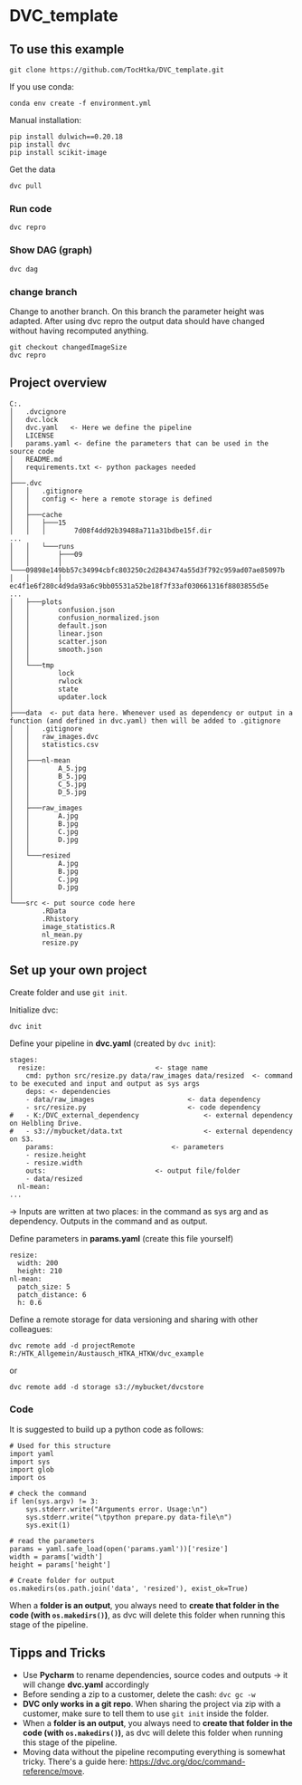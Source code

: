 # DVC_template

## To use this example

```
git clone https://github.com/TocHtka/DVC_template.git
```

If you use conda:

```
conda env create -f environment.yml
```

Manual installation:
```
pip install dulwich==0.20.18
pip install dvc
pip install scikit-image
```

Get the data

```
dvc pull
```

### Run code

```
dvc repro
```

### Show DAG (graph)

```
dvc dag
```

### change branch

Change to another branch. On this branch the parameter height was adapted. After using dvc repro the output data should have changed without having recomputed anything.

```
git checkout changedImageSize
dvc repro
```

## Project overview

```
C:.
│   .dvcignore
│   dvc.lock
│   dvc.yaml   <- Here we define the pipeline
│   LICENSE
│   params.yaml <- define the parameters that can be used in the source code
│   README.md
│   requirements.txt <- python packages needed
│
├───.dvc
│   │   .gitignore
│   │   config <- here a remote storage is defined
│   │
│   ├───cache
│   │   ├───15
│   │   │       7d08f4dd92b39488a711a31bdbe15f.dir
...
│   │   └───runs
│   │       ├───09
│   │       │   └───09898e149bb57c34994cbfc803250c2d2843474a55d3f792c959ad07ae85097b
│   │       │           ec4f1e6f280c4d9da93a6c9bb05531a52be18f7f33af030661316f8803855d5e
...
│   ├───plots
│   │       confusion.json
│   │       confusion_normalized.json
│   │       default.json
│   │       linear.json
│   │       scatter.json
│   │       smooth.json
│   │
│   └───tmp
│           lock
│           rwlock
│           state
│           updater.lock
│
├───data  <- put data here. Whenever used as dependency or output in a function (and defined in dvc.yaml) then will be added to .gitignore
│   │   .gitignore
│   │   raw_images.dvc
│   │   statistics.csv
│   │
│   ├───nl-mean
│   │       A_5.jpg
│   │       B_5.jpg
│   │       C_5.jpg
│   │       D_5.jpg
│   │
│   ├───raw_images
│   │       A.jpg
│   │       B.jpg
│   │       C.jpg
│   │       D.jpg
│   │
│   └───resized
│           A.jpg
│           B.jpg
│           C.jpg
│           D.jpg
│
└───src <- put source code here
        .RData
        .Rhistory
        image_statistics.R
        nl_mean.py
        resize.py
```

## Set up your own project

Create folder and use `git init`.

Initialize dvc:

```
dvc init
```

Define your pipeline in **dvc.yaml** (created by `dvc init`):

```
stages:
  resize: 							<- stage name
    cmd: python src/resize.py data/raw_images data/resized 	<- command to be executed and input and output as sys args
    deps: <- dependencies
    - data/raw_images 						<- data dependency
    - src/resize.py 						<- code dependency 
#   - K:/DVC_external_dependency				<- external dependency on Helbling Drive.
#   - s3://mybucket/data.txt					<- external dependency on S3.
    params: 							<- parameters
    - resize.height
    - resize.width
    outs:							<- output file/folder
    - data/resized
  nl-mean:
...
```

-> Inputs are written at two places: in the command as sys arg and as dependency. Outputs in the command and as output.

Define parameters in **params.yaml** (create this file yourself)

```
resize:
  width: 200
  height: 210
nl-mean:
  patch_size: 5
  patch_distance: 6
  h: 0.6
```

Define a remote storage for data versioning and sharing with other colleagues:

```
dvc remote add -d projectRemote R:/HTK_Allgemein/Austausch_HTKA_HTKW/dvc_example
```
or 
```
dvc remote add -d storage s3://mybucket/dvcstore
```

### Code

It is suggested to build up a python code as follows:

```
# Used for this structure
import yaml
import sys
import glob
import os

# check the command
if len(sys.argv) != 3:
    sys.stderr.write("Arguments error. Usage:\n")
    sys.stderr.write("\tpython prepare.py data-file\n")
    sys.exit(1)

# read the parameters
params = yaml.safe_load(open('params.yaml'))['resize']
width = params['width']
height = params['height']

# Create folder for output
os.makedirs(os.path.join('data', 'resized'), exist_ok=True)
```

When a **folder is an output**, you always need to **create that folder in the code (with `os.makedirs()`)**, as dvc will delete this folder when running this stage of the pipeline.

## Tipps and Tricks

* Use **Pycharm** to rename dependencies, source codes and outputs -> it will change **dvc.yaml** accordingly
* Before sending a zip to a customer, delete the cash: `dvc gc -w`
* **DVC only works in a git repo**. When sharing the project via zip with a customer, make sure to tell them to use `git init` inside the folder.
* When a **folder is an output**, you always need to **create that folder in the code (with `os.makedirs()`)**, as dvc will delete this folder when running this stage of the pipeline.
* Moving data without the pipeline recomputing everything is somewhat tricky. There's a guide here: https://dvc.org/doc/command-reference/move.

